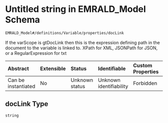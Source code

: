 # Untitled string in EMRALD\_Model Schema

```txt
EMRALD_Model#/definitions/Variable/properties/docLink
```

If the varScope is gtDocLink then this is the expression defining path in the document to the variable is linked to. XPath for XML, JSONPath for JSON, or a RegularExpression for txt

| Abstract            | Extensible | Status         | Identifiable            | Custom Properties | Additional Properties | Access Restrictions | Defined In                                                                                          |
| :------------------ | :--------- | :------------- | :---------------------- | :---------------- | :-------------------- | :------------------ | :-------------------------------------------------------------------------------------------------- |
| Can be instantiated | No         | Unknown status | Unknown identifiability | Forbidden         | Allowed               | none                | [EMRALD\_JsonSchemaV3\_0.json\*](../../../../out/EMRALD_JsonSchemaV3_0.json "open original schema") |

## docLink Type

`string`
